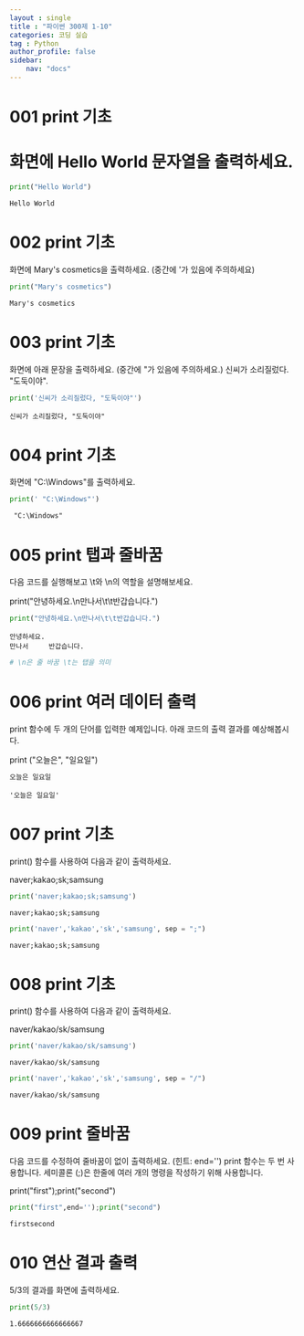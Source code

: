 ```yaml
---
layout : single
title : "파이썬 300제 1-10"
categories: 코딩 실습
tag : Python
author_profile: false
sidebar:
    nav: "docs"
---
```


# 001 print 기초
# 화면에 Hello World 문자열을 출력하세요.


```python
print("Hello World")
```

    Hello World
    

# 002 print 기초
화면에 Mary's cosmetics을 출력하세요. (중간에 '가 있음에 주의하세요) 


```python
print("Mary's cosmetics")
```

    Mary's cosmetics
    

# 003 print 기초
화면에 아래 문장을 출력하세요. (중간에 "가 있음에 주의하세요.)
 신씨가 소리질렀다. "도둑이야".


```python
print('신씨가 소리질렀다, "도둑이야"')
```

    신씨가 소리질렀다, "도둑이야"
    

# 004 print 기초
화면에 "C:\Windows"를 출력하세요.


```python
print(' "C:\Windows"')
```

     "C:\Windows"
    

# 005 print 탭과 줄바꿈
다음 코드를 실행해보고 \t와 \n의 역할을 설명해보세요.

print("안녕하세요.\n만나서\t\t반갑습니다.") 


```python
print("안녕하세요.\n만나서\t\t반갑습니다.")
```

    안녕하세요.
    만나서		반갑습니다.
    


```python
# \n은 줄 바꿈 \t는 탭을 의미
```

# 006 print 여러 데이터 출력
print 함수에 두 개의 단어를 입력한 예제입니다. 아래 코드의 출력 결과를 예상해봅시다.

print ("오늘은", "일요일")


```python
오늘은 일요일
```




    '오늘은 일요일'



# 007 print 기초
print() 함수를 사용하여 다음과 같이 출력하세요.

naver;kakao;sk;samsung 


```python
print('naver;kakao;sk;samsung')
```

    naver;kakao;sk;samsung
    


```python
print('naver','kakao','sk','samsung', sep = ";")
```

    naver;kakao;sk;samsung
    

# 008 print 기초
print() 함수를 사용하여 다음과 같이 출력하세요.

naver/kakao/sk/samsung


```python
print('naver/kakao/sk/samsung')
```

    naver/kakao/sk/samsung
    


```python
print('naver','kakao','sk','samsung', sep = "/")
```

    naver/kakao/sk/samsung
    

# 009 print 줄바꿈
다음 코드를 수정하여 줄바꿈이 없이 출력하세요. (힌트: end='') print 함수는 두 번 사용합니다. 세미콜론 (;)은 한줄에 여러 개의 명령을 작성하기 위해 사용합니다.

print("first");print("second")


```python
print("first",end='');print("second")
```

    firstsecond
    

# 010 연산 결과 출력
5/3의 결과를 화면에 출력하세요.


```python
print(5/3)
```

    1.6666666666666667
    


```python

```
